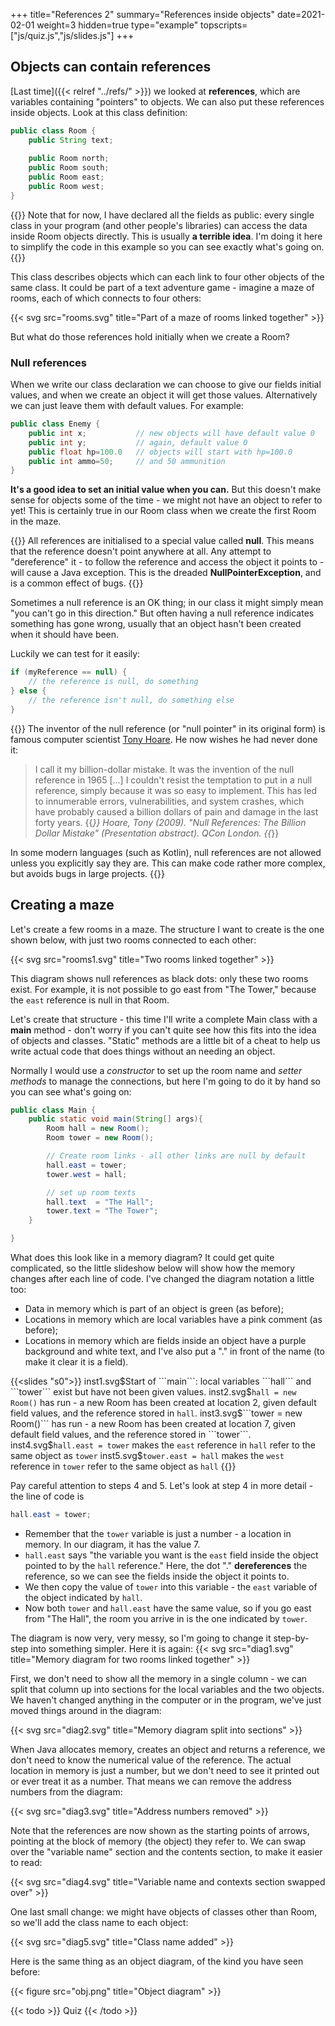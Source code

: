 +++
title="References 2"
summary="References inside objects"
date=2021-02-01
weight=3
hidden=true
type="example"
topscripts=["js/quiz.js","js/slides.js"]
+++


## Objects can contain references
[Last time]({{< relref "../refs/" >}}) we looked at **references**, which are
variables containing "pointers" to objects. We can also
put these references inside objects. Look at this class definition:
```java
public class Room {
    public String text;
    
    public Room north;
    public Room south;
    public Room east;
    public Room west;
}    
```
{{<important>}}
Note that for now, I have declared all the fields as
public: every single class in your program (and other people's libraries)
can access the data inside Room objects directly. This is usually
**a terrible idea**. I'm doing it here to simplify the code in this example so you
can see exactly what's going on.
{{</important>}}

This class describes
objects which can each link to four other objects of the same class.
It could be part of a text adventure game - imagine
a maze of rooms, each of which connects to four others:

{{< svg src="rooms.svg" title="Part of a maze of rooms linked together" >}}


But what do those references hold initially when we create a Room?

### Null references
When we write our class declaration we can choose to give 
our fields initial values, and when we create an object
it will get those values. Alternatively we can just leave them with default values.
For example:
```java
public class Enemy {
    public int x;           // new objects will have default value 0
    public int y;           // again, default value 0
    public float hp=100.0   // objects will start with hp=100.0
    public int ammo=50;     // and 50 ammunition
}
```

**It's a good idea to set an initial value when you can.** But this doesn't make
sense for objects some of the time - we might not have an object to refer to
yet! This is certainly true in our Room class when we create the first
Room in the maze.

{{<important>}}
All references are initialised to a special value called **null**.
This means that the reference doesn't point anywhere at all. Any
attempt to "dereference" it - to follow the reference and access the
object it points to - will cause a Java exception. This is the
dreaded **NullPointerException**, and is a common effect of bugs.
{{</important>}}

Sometimes a null reference is an OK thing; in our class it might
simply mean "you can't go in this direction." But often having a null
reference indicates something has gone wrong, usually that an
object hasn't been created when it should have been.

Luckily we can test for it easily:

```java
if (myReference == null) {
    // the reference is null, do something
} else {
    // the reference isn't null, do something else
}
```

{{<spoiler text="A historical note (click to show/hide)">}}
The inventor of the null reference (or "null pointer" in its original form) is
famous computer scientist [Tony Hoare](https://en.wikipedia.org/wiki/Tony_Hoare). He now wishes he had never done it:

> I call it my billion-dollar mistake. It was the invention of the null
reference in 1965 [...] I couldn't resist the temptation
to put in a null reference, simply because it was so easy to implement. This
has led to innumerable errors, vulnerabilities, and system crashes, which have
probably caused a billion dollars of pain and damage in the last forty years. {{<cite>}}
Hoare, Tony (2009). "Null References: The Billion Dollar Mistake" (Presentation abstract). QCon London.
{{</cite>}}

In some modern languages (such as Kotlin), null references are not allowed unless
you explicitly say they are. This can make code rather more complex, but avoids bugs in
large projects.
{{</spoiler>}}

## Creating a maze

Let's create a few rooms in a maze. 
The structure I want to create is the one shown below, with just two rooms connected to each
other:

{{< svg src="rooms1.svg" title="Two rooms linked together" >}}

This diagram shows null references as black dots: only these two rooms exist. 
For example, it is not possible to go east from "The Tower," because the ```east``` reference
is null in that Room. 

Let's create that structure - this time I'll write a complete Main class with a 
**main** method - don't worry if you can't quite see how this fits into the idea
of objects and classes. "Static" methods are a little bit of a cheat to help us write 
actual code that does things without an needing an object.

Normally I would use a *constructor* to set up the room
name and *setter methods* to manage the connections, but here I'm going to do it by hand so
you can see what's going on:

```java
public class Main {
    public static void main(String[] args){
        Room hall = new Room();
        Room tower = new Room();

        // Create room links - all other links are null by default
        hall.east = tower;
        tower.west = hall;

        // set up room texts
        hall.text  = "The Hall";
        tower.text = "The Tower";
    }

}
```
What does this look like in a memory diagram? It could get quite complicated, so the little slideshow below will
show how the memory changes after each line of code.
I've changed the diagram notation a little too: 
* Data in memory which is part of an object is green (as before);
* Locations in memory which are local variables have a pink comment (as before);
* Locations in memory which are fields inside an object have a purple background
and white text, and I've also put a "." in front of the name (to make it clear it is a field).

{{<slides "s0">}}
inst1.svg$Start of ```main```: local variables ```hall``` and ```tower``` exist but have not been given values.
inst2.svg$```hall = new Room()``` has run - a new Room has been created at location 2, given default field values, and the reference stored in ```hall```.
inst3.svg$```tower = new Room()``` has run - a new Room has been created at location 7, given default field values, and the reference stored in ```tower```.
inst4.svg$```hall.east = tower``` makes the ```east``` reference in ```hall``` refer to the same object as ```tower```
inst5.svg$```tower.east = hall``` makes the ```west``` reference in ```tower``` refer to the same object as ```hall```
{{</slides>}}

Pay careful attention to steps 4 and 5. Let's look at step 4 in more detail - the line of code is 
```java
hall.east = tower;
```
* Remember that the ```tower``` variable is just a number - a location in memory. In our diagram, it has the value 7.
* ```hall.east``` says "the variable you want is the ```east``` field
inside the object pointed to by the ```hall``` reference."
Here, the dot "." **dereferences** the
reference, so we can see the fields inside the object it points to.
* We then copy the value of ```tower``` into this variable - the ```east``` variable of the object indicated by ```hall```.
* Now both ```tower``` and ```hall.east``` have the same value, so if you go east from "The Hall", the room you arrive in is the one indicated by ```tower```.


The diagram is now very, very messy, so I'm going to change it step-by-step into something simpler.
Here it is again:
{{< svg src="diag1.svg" title="Memory diagram for two rooms linked together" >}}



First, we don't need to show all the memory in a single column - we can split
that column up into sections for the local variables and the two objects. We haven't changed anything in the computer or in the program, we've
just moved things around in the diagram:

{{< svg src="diag2.svg" title="Memory diagram split into sections" >}}

When Java allocates memory, creates an object and returns a reference, we don't need to know the numerical value of
the reference. The actual location in memory is just a number, but we don't need to see it printed out or ever
treat it as a number. That means we can remove the address numbers from the diagram:

{{< svg src="diag3.svg" title="Address numbers removed" >}}

Note that the references are now shown as the starting points of arrows, pointing at the block of memory (the object) they
refer to. We can swap over the "variable name" section and the contents section, to make it easier to read:

{{< svg src="diag4.svg" title="Variable name and contexts section swapped over" >}}

One last small change: we might have objects of classes other than Room, so we'll add the class name to each object:

{{< svg src="diag5.svg" title="Class name added" >}}

Here is the same thing as an object diagram, of the kind you have seen before:

{{< figure src="obj.png" title="Object diagram" >}}

{{< todo >}}
Quiz
{{< /todo >}}

